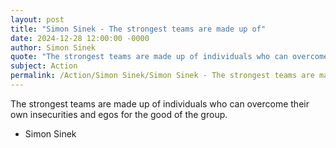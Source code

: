 ```yaml
---
layout: post
title: "Simon Sinek - The strongest teams are made up of"
date: 2024-12-28 12:00:00 -0000
author: Simon Sinek
quote: "The strongest teams are made up of individuals who can overcome their own insecurities and egos for the good of the group."
subject: Action
permalink: /Action/Simon Sinek/Simon Sinek - The strongest teams are made up of
---
```


The strongest teams are made up of individuals who can overcome their own insecurities and egos for the good of the group.

- Simon Sinek
